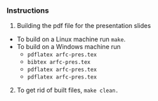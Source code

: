 ### Instructions
1. Building the pdf file for the presentation slides
- To build on a Linux machine run ``make``.
- To build on a Windows machine run
  - ``pdflatex arfc-pres.tex``
  - ``bibtex arfc-pres.tex``
  - ``pdflatex arfc-pres.tex``
  - ``pdflatex arfc-pres.tex``
2. To get rid of built files, ``make clean.``
